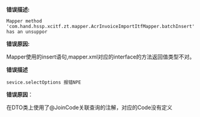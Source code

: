 **错误描述:**

```
Mapper method 'com.hand.hssp.xcitf.zt.mapper.AcrInvoiceImportItfMapper.batchInsert' has an unsuppor
```

**错误原因:**

Mapper使用的insert语句,mapper.xml对应的interface的方法返回值类型不对。



**错误描述**

```
sevice.selectOptions 报错NPE
```

**错误原因**：

在DTO类上使用了@JoinCode关联查询的注解，对应的Code没有定义